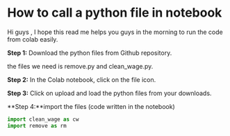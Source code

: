 # How to call a python file in notebook

Hi guys , I hope this read me helps you guys in the morning to run the code from colab easily. 

**Step 1:** Download the python files from Github repository.

the files we need is remove.py and clean_wage.py.

**Step 2:** In the Colab notebook, click on the file icon. 

**Step 3:** Click on upload and load the python files from your downloads.

**Step 4:**import the files (code written in the notebook)

```python
import clean_wage as cw
import remove as rm
```

